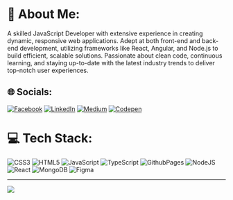 # 💫 About Me:
A skilled JavaScript Developer with extensive experience in creating dynamic, responsive web applications. Adept at both front-end and back-end development, utilizing frameworks like React, Angular, and Node.js to build efficient, scalable solutions. Passionate about clean code, continuous learning, and staying up-to-date with the latest industry trends to deliver top-notch user experiences.


## 🌐 Socials:
[![Facebook](https://img.shields.io/badge/Facebook-%231877F2.svg?logo=Facebook&logoColor=white)](https://facebook.com/freelancernoor.me) [![LinkedIn](https://img.shields.io/badge/LinkedIn-%230077B5.svg?logo=linkedin&logoColor=white)](https://linkedin.com/in/dedicatednoor) [![Medium](https://img.shields.io/badge/Medium-12100E?logo=medium&logoColor=white)](https://medium.com/@freelancernoor.me) [![Codepen](https://img.shields.io/badge/Codepen-000000?style=for-the-badge&logo=codepen&logoColor=white)](https://codepen.io/DedicatedNoor) 

# 💻 Tech Stack:
![CSS3](https://img.shields.io/badge/css3-%231572B6.svg?style=for-the-badge&logo=css3&logoColor=white) ![HTML5](https://img.shields.io/badge/html5-%23E34F26.svg?style=for-the-badge&logo=html5&logoColor=white) ![JavaScript](https://img.shields.io/badge/javascript-%23323330.svg?style=for-the-badge&logo=javascript&logoColor=%23F7DF1E) ![TypeScript](https://img.shields.io/badge/typescript-%23007ACC.svg?style=for-the-badge&logo=typescript&logoColor=white) ![GithubPages](https://img.shields.io/badge/github%20pages-121013?style=for-the-badge&logo=github&logoColor=white) ![NodeJS](https://img.shields.io/badge/node.js-6DA55F?style=for-the-badge&logo=node.js&logoColor=white) ![React](https://img.shields.io/badge/react-%2320232a.svg?style=for-the-badge&logo=react&logoColor=%2361DAFB) ![MongoDB](https://img.shields.io/badge/MongoDB-%234ea94b.svg?style=for-the-badge&logo=mongodb&logoColor=white) ![Figma](https://img.shields.io/badge/figma-%23F24E1E.svg?style=for-the-badge&logo=figma&logoColor=white)



---
[![](https://visitcount.itsvg.in/api?id=DedicatedNoor&icon=0&color=0)](https://visitcount.itsvg.in)

<!-- Proudly created with GPRM ( https://gprm.itsvg.in ) -->
